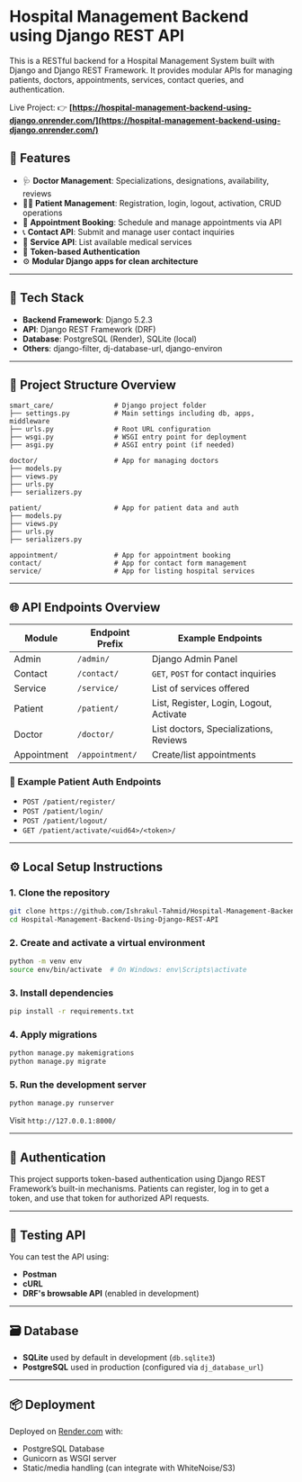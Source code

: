
# Hospital Management Backend using Django REST API

This is a RESTful backend for a Hospital Management System built with Django and Django REST Framework.
It provides modular APIs for managing patients, doctors, appointments, services, contact queries, and authentication.

Live Project: 👉 **[https://hospital-management-backend-using-django.onrender.com/](https://hospital-management-backend-using-django.onrender.com/)**


## 🔧 Features

* 🩺 **Doctor Management**: Specializations, designations, availability, reviews
* 👨‍⚕️ **Patient Management**: Registration, login, logout, activation, CRUD operations
* 📅 **Appointment Booking**: Schedule and manage appointments via API
* 📞 **Contact API**: Submit and manage user contact inquiries
* 💉 **Service API**: List available medical services
* 🔐 **Token-based Authentication**
* ⚙️ **Modular Django apps for clean architecture**

---

## 🚀 Tech Stack

* **Backend Framework**: Django 5.2.3
* **API**: Django REST Framework (DRF)
* **Database**: PostgreSQL (Render), SQLite (local)
* **Others**: django-filter, dj-database-url, django-environ

---

## 📁 Project Structure Overview

```
smart_care/               # Django project folder
├── settings.py           # Main settings including db, apps, middleware
├── urls.py               # Root URL configuration
├── wsgi.py               # WSGI entry point for deployment
├── asgi.py               # ASGI entry point (if needed)

doctor/                   # App for managing doctors
├── models.py
├── views.py
├── urls.py
├── serializers.py

patient/                  # App for patient data and auth
├── models.py
├── views.py
├── urls.py
├── serializers.py

appointment/              # App for appointment booking
contact/                  # App for contact form management
service/                  # App for listing hospital services
```

---

## 🌐 API Endpoints Overview

| Module      | Endpoint Prefix | Example Endpoints                       |
| ----------- | --------------- | --------------------------------------- |
| Admin       | `/admin/`       | Django Admin Panel                      |
| Contact     | `/contact/`     | `GET`, `POST` for contact inquiries     |
| Service     | `/service/`     | List of services offered                |
| Patient     | `/patient/`     | List, Register, Login, Logout, Activate |
| Doctor      | `/doctor/`      | List doctors, Specializations, Reviews  |
| Appointment | `/appointment/` | Create/list appointments                |

### 🧪 Example Patient Auth Endpoints

* `POST /patient/register/`
* `POST /patient/login/`
* `POST /patient/logout/`
* `GET /patient/activate/<uid64>/<token>/`

---

## ⚙️ Local Setup Instructions

### 1. Clone the repository

```bash
git clone https://github.com/Ishrakul-Tahmid/Hospital-Management-Backend-Using-Django-REST-API
cd Hospital-Management-Backend-Using-Django-REST-API
```

### 2. Create and activate a virtual environment

```bash
python -m venv env
source env/bin/activate  # On Windows: env\Scripts\activate
```

### 3. Install dependencies

```bash
pip install -r requirements.txt
```

### 4. Apply migrations

```bash
python manage.py makemigrations
python manage.py migrate
```

### 5. Run the development server

```bash
python manage.py runserver
```

Visit `http://127.0.0.1:8000/`

---

## 🔐 Authentication

This project supports token-based authentication using Django REST Framework’s built-in mechanisms.
Patients can register, log in to get a token, and use that token for authorized API requests.

---

## 🧪 Testing API

You can test the API using:

* **Postman**
* **cURL**
* **DRF's browsable API** (enabled in development)

---

## 🗃️ Database

* **SQLite** used by default in development (`db.sqlite3`)
* **PostgreSQL** used in production (configured via `dj_database_url`)

---

## 📦 Deployment

Deployed on [Render.com](https://render.com/) with:

* PostgreSQL Database
* Gunicorn as WSGI server
* Static/media handling (can integrate with WhiteNoise/S3)


